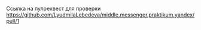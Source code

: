 Ссылка на пулреквест для проверки https://github.com/LyudmilaLebedeva/middle.messenger.praktikum.yandex/pull/1
